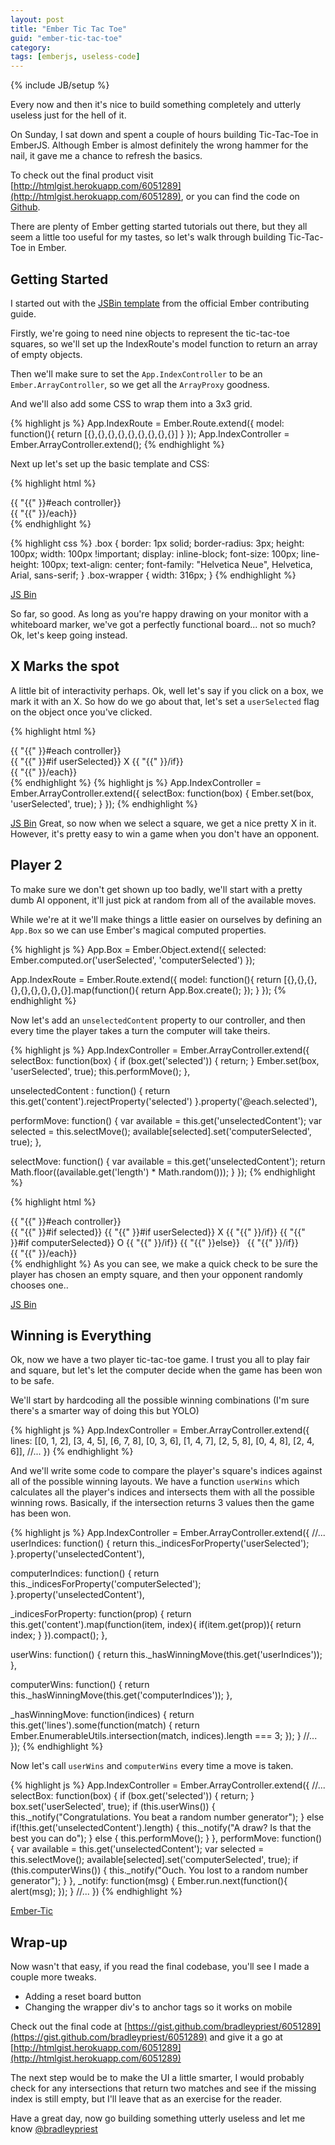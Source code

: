 ```yaml
---
layout: post
title: "Ember Tic Tac Toe"
guid: "ember-tic-tac-toe"
category:
tags: [emberjs, useless-code]
---
```

{% include JB/setup %}

Every now and then it's nice to build something completely and utterly useless just for the hell of it.

On Sunday, I sat down and spent a couple of hours building Tic-Tac-Toe in EmberJS.
Although Ember is almost definitely the wrong hammer for the nail, it gave me a chance to refresh the basics.

To check out the final product visit [http://htmlgist.herokuapp.com/6051289](http://htmlgist.herokuapp.com/6051289), or you can find the code on [Github](https://gist.github.com/bradleypriest/6051289).

There are plenty of Ember getting started tutorials out there, but they all seem a little too useful for my tastes, so let's walk through building Tic-Tac-Toe in Ember.

## Getting Started

I started out with the [JSBin template](http://jsbin.com/ucanam/239/edit) from the official Ember contributing guide.

Firstly, we're going to need nine objects to represent the tic-tac-toe squares, so we'll set up the IndexRoute's model
function to return an array of empty objects.

Then we'll make sure to set the `App.IndexController` to be an `Ember.ArrayController`, so we get all the `ArrayProxy` goodness.

And we'll also add some CSS to wrap them into a 3x3 grid.

{% highlight js %}
App.IndexRoute = Ember.Route.extend({
  model: function(){
    return [{},{},{},{},{},{},{},{},{}]
  }
});
App.IndexController = Ember.ArrayController.extend();
{% endhighlight %}

Next up let's set up the basic template and CSS:

{% highlight html %}
<section class="box-wrapper">
  {{ "{{" }}#each controller}}
      <div class="box">
      </div>
  {{ "{{" }}/each}}
</section>
{% endhighlight %}

{% highlight css %}
.box {
   border: 1px solid;
   border-radius: 3px;
   height: 100px;
   width: 100px !important;
   display: inline-block;
   font-size: 100px;
   line-height: 100px;
   text-align: center;
   font-family: "Helvetica Neue", Helvetica, Arial, sans-serif;
 }
 .box-wrapper {
   width: 316px;
 }
{% endhighlight %}

<a class="jsbin-embed" href="http://jsbin.com/ucanam/433/embed?live">JS Bin</a>

So far, so good. As long as you're happy drawing on your monitor with a whiteboard marker, we've got a perfectly functional board... not so much? Ok, let's keep going instead.

## X Marks the spot

A little bit of interactivity perhaps. Ok, well let's say if you click on a box, we mark it with an X.
So how do we go about that, let's set a `userSelected` flag on the object once you've clicked.

{% highlight html %}
<section class="box-wrapper">
  {{ "{{" }}#each controller}}
    <div class="box" {{ "{{" }}action selectBox this}}>
      {{ "{{" }}#if userSelected}}
        X
      {{ "{{" }}/if}}
    </div>
  {{ "{{" }}/each}}
</section>
{% endhighlight %}
{% highlight js %}
App.IndexController = Ember.ArrayController.extend({
  selectBox: function(box) {
    Ember.set(box, 'userSelected', true);
  }
});
{% endhighlight %}

<a class="jsbin-embed" href="http://jsbin.com/ucanam/431/embed?live">JS Bin</a>
Great, so now when we select a square, we get a nice pretty X in it.
However, it's pretty easy to win a game when you don't have an opponent.

## Player 2

To make sure we don't get shown up too badly, we'll start with a pretty dumb AI opponent, it'll
just pick at random from all of the available moves.

While we're at it we'll make things a little easier on ourselves by defining an `App.Box` so we can use Ember's magical computed properties.

{% highlight js %}
 App.Box = Ember.Object.extend({
   selected: Ember.computed.or('userSelected', 'computerSelected')
 });

 App.IndexRoute = Ember.Route.extend({
   model: function(){
     return [{},{},{},{},{},{},{},{},{}].map(function(){
       return App.Box.create();
    });
   }
 });
{% endhighlight %}

Now let's add an `unselectedContent` property to our controller, and then every time the player
takes a turn the computer will take theirs.

{% highlight js %}
App.IndexController = Ember.ArrayController.extend({
  selectBox: function(box) {
    if (box.get('selected')) { return; }
    Ember.set(box, 'userSelected', true);
    this.performMove();
  },

  unselectedContent : function() {
    return this.get('content').rejectProperty('selected')
  }.property('@each.selected'),

  performMove: function() {
    var available = this.get('unselectedContent');
    var selected = this.selectMove();
    available[selected].set('computerSelected', true);
  },

  selectMove: function() {
    var available = this.get('unselectedContent');
    return Math.floor((available.get('length') * Math.random()));
  }
});
{% endhighlight %}

{% highlight html %}
<section class="box-wrapper">
  {{ "{{" }}#each controller}}
    <div class="box" {{ "{{" }}action selectBox this}}>
      {{ "{{" }}#if selected}}
        {{ "{{" }}#if userSelected}}
          X
        {{ "{{" }}/if}}
        {{ "{{" }}#if computerSelected}}
          O
        {{ "{{" }}/if}}
      {{ "{{" }}else}}
        &nbsp;
      {{ "{{" }}/if}}
    </div>
  {{ "{{" }}/each}}
</section>
{% endhighlight %}
As you can see, we make a quick check to be sure the player has chosen an empty square, and then your opponent randomly chooses one..

<a class="jsbin-embed" href="http://jsbin.com/ucanam/434/embed?live">JS Bin</a>

## Winning is Everything
Ok, now we have a two player tic-tac-toe game. I trust you all to play fair and square, but let's let the computer decide when the game has been won to be safe.

We'll start by hardcoding all the possible winning combinations (I'm sure there's a smarter way of doing this but YOLO)

{% highlight js %}
App.IndexController = Ember.ArrayController.extend({
  lines: [[0, 1, 2], [3, 4, 5], [6, 7, 8], [0, 3, 6], [1, 4, 7], [2, 5, 8], [0, 4, 8], [2, 4, 6]],
  //...
})
{% endhighlight %}

And we'll write some code to compare the player's square's indices against all of the possible winning layouts.
We have a function `userWins` which calculates all the player's indices and intersects them with all the possible winning rows.
Basically, if the intersection returns 3 values then the game has been won.

{% highlight js %}
App.IndexController = Ember.ArrayController.extend({
  //...
  userIndices: function() {
    return this._indicesForProperty('userSelected');
  }.property('unselectedContent'),

  computerIndices: function() {
    return this._indicesForProperty('computerSelected');
  }.property('unselectedContent'),

  _indicesForProperty: function(prop) {
    return this.get('content').map(function(item, index){
      if(item.get(prop)){ return index; }
    }).compact();
  },

  userWins: function() {
    return this._hasWinningMove(this.get('userIndices'));
  },

  computerWins: function() {
    return this._hasWinningMove(this.get('computerIndices'));
  },

  _hasWinningMove: function(indices) {
    return this.get('lines').some(function(match) {
      return Ember.EnumerableUtils.intersection(match, indices).length === 3;
    });
  }
  //...
});
{% endhighlight %}

Now let's call `userWins` and `computerWins` every time a move is taken.

{% highlight js %}
App.IndexController = Ember.ArrayController.extend({
  //...
  selectBox: function(box) {
    if (box.get('selected')) { return; }
    box.set('userSelected', true);
    if (this.userWins()) {
      this._notify("Congratulations. You beat a random number generator");
    } else if(!this.get('unselectedContent').length) {
      this._notify("A draw? Is that the best you can do");
    } else {
      this.performMove();
    }
  },
  performMove: function() {
    var available = this.get('unselectedContent');
    var selected = this.selectMove();
    available[selected].set('computerSelected', true);
    if (this.computerWins()) {
      this._notify("Ouch. You lost to a random number generator");
    }
  },
  _notify: function(msg) {
     Ember.run.next(function(){
       alert(msg);
     });
   }
  //...
})
{% endhighlight %}

<a class="jsbin-embed" href="http://jsbin.com/ixomir/2/embed?live">Ember-Tic</a>

## Wrap-up

Now wasn't that easy, if you read the final codebase, you'll see I made a couple more tweaks.
- Adding a reset board button
- Changing the wrapper div's to anchor tags so it works on mobile

Check out the final code at [https://gist.github.com/bradleypriest/6051289](https://gist.github.com/bradleypriest/6051289) and give it a go at [http://htmlgist.herokuapp.com/6051289](http://htmlgist.herokuapp.com/6051289)

The next step would be to make the UI a little smarter, I would probably check for any intersections that return two
matches and see if the missing index is still empty, but I'll leave that as an exercise for the reader.

Have a great day, now go building something utterly useless and let me know [@bradleypriest](https://twitter.com/bradleypriest)

<script src="http://static.jsbin.com/js/embed.js">

</script>